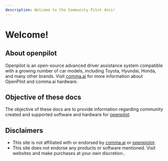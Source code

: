 ```yaml
---
description: Welcome to the Community Pilot docs!
---
```


# Welcome!

## About openpilot

Openpilot is an open-source advanced driver assistance system compatible with a growing number of car models, including Toyota, Hyundai, Honda, and many other brands. Visit [comma.ai](https://comma.ai/) for more information about OpenPilot and comma.ai hardware.

## Objective of these docs

The objective of these docs are to provide information regarding community created and supported software and hardware for [openpilot](https://github.com/commaai/openpilot).

## Disclaimers

* This site is not affiliated with or endorsed by [comma.ai](https://comma.ai/) or [openpiolot](https://comma.ai/openpilot).&#x20;
* This site does not endorse any products or software mentioned. Visit websites and make purchases at your own discretion..
